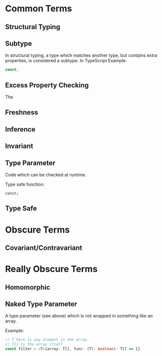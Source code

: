 # Common Terms

## Structural Typing

## Subtype

In structural typing, a type which matches another type, but contains extra properties, is considered a subtype.
In TypeScript
Example:

```ts
const;
```

## Excess Property Checking

The

## Freshness

## Inference

## Invariant

## Type Parameter

Code which can be checked at runtime.

Type safe function:

```tsx
const;
```

## Type Safe

# Obscure Terms

## Covariant/Contravariant

# Really Obscure Terms

## Homomorphic

## Naked Type Parameter

A type parameter (see above) which is not wrapped in something like an array.

Example:

```ts
// T here is any element in the array
// T[] is the array itself
const filter = <T>(array: T[], func: (T): boolean): T[] => {}
```

